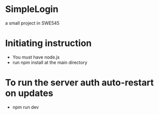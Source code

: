 # SimpleLogin
a small project in SWE545


# Initiating instruction 
* You must have node.js
* run npm install at the main directory

# To run the server auth auto-restart on updates
* npm run dev
